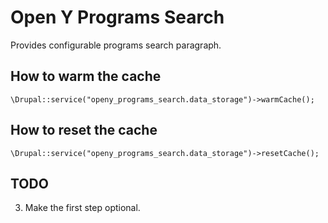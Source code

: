 # Open Y Programs Search

Provides configurable programs search paragraph.

## How to warm the cache

```
\Drupal::service("openy_programs_search.data_storage")->warmCache();
```

## How to reset the cache

```
\Drupal::service("openy_programs_search.data_storage")->resetCache();
```

## TODO

3. Make the first step optional.

